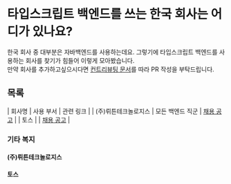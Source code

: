 # 타입스크립트 백엔드를 쓰는 한국 회사는 어디가 있나요?

한국 회사 중 대부분은 자바백엔드를 사용하는데요. 그렇기에 타입스크립트 백엔드를 사용하는 회사를 찾기가 힘들어 이렇게 모아봤습니다.  
만약 회사를 추가하고싶으시다면 [컨트리뷰팅 문서](#blank)를 따라 PR 작성을 부탁드립니다.  

## 목록

| 회사명 | 사용 부서 | 관련 링크 |
| (주)뤼튼테크놀로지스 | 모든 백엔드 직군 | [채용 공고](https://wrtn.career.greetinghr.com/en/o/119686) |
| 토스 | | [채용 공고](https://toss.im/career/job-detail?job_id=4071137003) |


### 기타 복지

#### (주)뤼튼테크놀로지스

#### 토스


